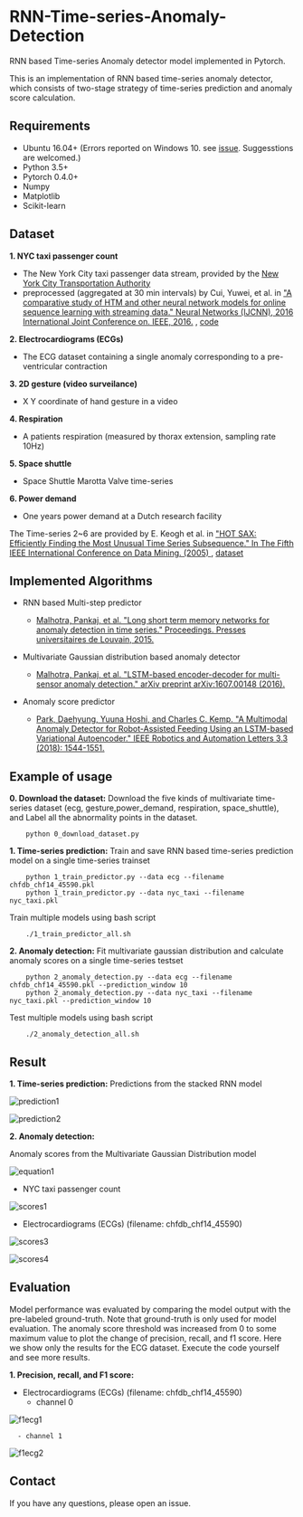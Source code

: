 # RNN-Time-series-Anomaly-Detection
RNN based Time-series Anomaly detector model implemented in Pytorch.

This is an implementation of RNN based time-series anomaly detector, which consists of two-stage strategy of time-series prediction and anomaly score calculation.


## Requirements
* Ubuntu 16.04+ (Errors reported on Windows 10. see [issue](https://github.com/chickenbestlover/RNN-Time-series-Anomaly-Detection/issues/6#issue-358550020). Suggesstions are welcomed.)
* Python 3.5+
* Pytorch 0.4.0+
* Numpy
* Matplotlib
* Scikit-learn

## Dataset
__1. NYC taxi passenger count__
 * The New York City taxi passenger data stream, provided by the [New
York City Transportation Authority](http://www.nyc.gov/html/tlc/html/about/trip_record_data.shtml )
 * preprocessed (aggregated at 30 min intervals) by Cui, Yuwei, et al. in ["A comparative study of HTM and other neural network models for online sequence learning with streaming data." Neural Networks (IJCNN), 2016 International Joint Conference on. IEEE, 2016.](http://ieeexplore.ieee.org/abstract/document/7727380/)
  , [code](https://github.com/numenta/htmresearch/tree/master/projects/sequence_prediction)

__2. Electrocardiograms (ECGs)__
 * The ECG dataset containing a single anomaly corresponding to a pre-ventricular contraction

__3. 2D gesture (video surveilance)__
 * X Y coordinate of hand gesture in a video

__4. Respiration__
 * A patients respiration (measured by thorax extension, sampling rate 10Hz)

__5. Space shuttle__
 * Space Shuttle Marotta Valve time-series

__6. Power demand__
 * One years power demand at a Dutch research facility

The Time-series 2~6 are provided by E. Keogh et al. in
["HOT SAX: Efficiently Finding the Most Unusual Time Series Subsequence." In The Fifth IEEE International Conference on Data Mining. (2005)
](http://ieeexplore.ieee.org/abstract/document/1565683/)
  , [dataset](http://www.cs.ucr.edu/~eamonn/discords/)


## Implemented Algorithms
* RNN based Multi-step predictor
  - [Malhotra, Pankaj, et al. "Long short term memory networks for anomaly detection in time series." Proceedings. Presses universitaires de Louvain, 2015.](https://www.elen.ucl.ac.be/Proceedings/esann/esannpdf/es2015-56.pdf)


* Multivariate Gaussian distribution based anomaly detector
  - [Malhotra, Pankaj, et al. "LSTM-based encoder-decoder for multi-sensor anomaly detection." arXiv preprint arXiv:1607.00148 (2016).](https://arxiv.org/pdf/1607.00148.pdf)

* Anomaly score predictor
  - [Park, Daehyung, Yuuna Hoshi, and Charles C. Kemp. "A Multimodal Anomaly Detector for Robot-Assisted Feeding Using an LSTM-based Variational Autoencoder." IEEE Robotics and Automation Letters 3.3 (2018): 1544-1551.](https://arxiv.org/pdf/1711.00614.pdf)



## Example of usage
__0. Download the dataset:__
Download the five kinds of multivariate time-series dataset
(ecg, gesture,power_demand, respiration, space_shuttle),
and Label all the abnormality points in the dataset.
```
    python 0_download_dataset.py
```


__1. Time-series prediction:__
Train and save RNN based time-series prediction model on a single time-series trainset
```
    python 1_train_predictor.py --data ecg --filename chfdb_chf14_45590.pkl
    python 1_train_predictor.py --data nyc_taxi --filename nyc_taxi.pkl
```
Train multiple models using bash script

```
    ./1_train_predictor_all.sh
```

__2. Anomaly detection:__
Fit multivariate gaussian distribution and
calculate anomaly scores on a single time-series testset
```
    python 2_anomaly_detection.py --data ecg --filename chfdb_chf14_45590.pkl --prediction_window 10
    python 2_anomaly_detection.py --data nyc_taxi --filename nyc_taxi.pkl --prediction_window 10
```
Test multiple models using bash script
```
    ./2_anomaly_detection_all.sh
```





## Result
__1. Time-series prediction:__
Predictions from the stacked RNN model

![prediction1](./fig/prediction_nyc_taxi.gif)


![prediction2](./fig/prediction_ecg.gif)

__2. Anomaly detection:__

Anomaly scores from the Multivariate Gaussian Distribution model

![equation1](./fig/equation1.gif)

* NYC taxi passenger count

![scores1](./fig/scores_nyc_taxi.png)


* Electrocardiograms (ECGs) (filename: chfdb_chf14_45590)



![scores3](./fig/scores_ecg1.png)


![scores4](./fig/scores_ecg2.png)

## Evaluation

Model performance was evaluated by comparing the model output with the pre-labeled ground-truth. Note that ground-truth is only used for model evaluation. The anomaly score threshold was increased from 0 to some maximum value to plot the change of precision, recall, and f1 score. Here we show only the results for the ECG dataset. Execute the code yourself and see more results.

__1. Precision, recall, and F1 score:__

* Electrocardiograms (ECGs) (filename: chfdb_chf14_45590)
  - channel 0

![f1ecg1](./fig/fig_f_beta_channel0.png)

      - channel 1

![f1ecg2](./fig/fig_f_beta_channel1.png)

## Contact
If you have any questions, please open an issue.

